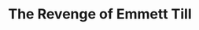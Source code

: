 ---
layout: coming_soon

title: "The Revenge of Emmett Till"
description: "A night of fundraising around&nbsp;film"
img-path: "/img/revenge_emmett.png"
location: "The Charles Theatre"

slide: "slide2"
---